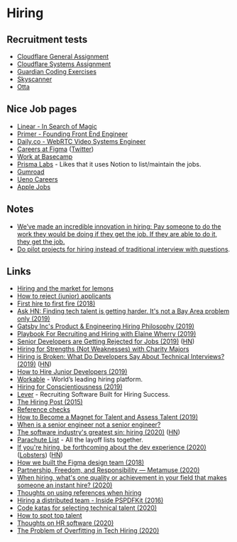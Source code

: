 # Hiring

## Recruitment tests

- [Cloudflare General Assignment](https://github.com/cloudflare-hiring/cloudflare-2020-general-engineering-assignment)
- [Cloudflare Systems Assignment](https://github.com/cloudflare-hiring/cloudflare-2020-systems-engineering-assignment)
- [Guardian Coding Exercises](https://github.com/guardian/coding-exercises)
- [Skyscanner](https://github.com/Skyscanner/full-stack-recruitment-test)
- [Otta](https://github.com/XavKearney/otta-engineering-interview-task)

## Nice Job pages

- [Linear - In Search of Magic](https://linear.app/readme)
- [Primer - Founding Front End Engineer](https://www.notion.so/Founding-Frontend-Engineer-San-Francisco-783c2072b9c047a88cb884babb47ef04)
- [Daily.co - WebRTC Video Systems Engineer](https://www.notion.so/WebRTC-Video-Systems-Engineer-288dbcdb38504286b32148d0b55f6e94)
- [Careers at Figma](https://www.figma.com/careers/) ([Twitter](https://twitter.com/rsms/status/1274057553266139137))
- [Work at Basecamp](https://basecamp.com/about/jobs)
- [Prisma Labs](https://www.notion.so/Open-positions-at-Prisma-Labs-eb709e36aba8405c8c189fad1c226389) - Likes that it uses Notion to list/maintain the jobs.
- [Gumroad](https://www.notion.so/Open-positions-f43f816013b2405aa41ddefb663a4a38)
- [Ueno Careers](https://ueno.co/careers/)
- [Apple Jobs](https://www.apple.com/jobs/us/)

## Notes

- [We’ve made an incredible innovation in hiring: Pay someone to do the work they would be doing if they get the job. If they are able to do it, they get the job.](https://twitter.com/shl/status/1260196779905052678)
- [Do pilot projects for hiring instead of traditional interview with questions](https://overcast.fm/+Y-HUXijTI).

## Links

- [Hiring and the market for lemons](http://danluu.com/hiring-lemons/)
- [How to reject (junior) applicants](https://www.reddit.com/r/cscareerquestions/comments/8g0iip/how_to_reject_junior_applicants/)
- [First hire to first fire (2018)](https://canny.io/blog/hire-fire/)
- [Ask HN: Finding tech talent is getting harder. It's not a Bay Area problem only (2019)](https://news.ycombinator.com/item?id=19263686)
- [Gatsby Inc's Product & Engineering Hiring Philosophy (2019)](https://www.gatsbyjs.org/blog/2019-01-29-gatsby-eng-hiring-philosophy/)
- [Playbook For Recruiting and Hiring with Elaine Wherry (2019)](https://overcast.fm/+LDKfwxS6s)
- [Senior Developers are Getting Rejected for Jobs (2019)](https://news.ycombinator.com/item?id=19918902) ([HN](https://news.ycombinator.com/item?id=19918902))
- [Hiring for Strengths (Not Weaknesses) with Charity Majors](https://www.woventeams.com/blog/charity-majors-1)
- [Hiring is Broken: What Do Developers Say About Technical Interviews? (2019)](https://www.researchgate.net/publication/334448588_Hiring_is_Broken_What_Do_Developers_Say_About_Technical_Interviews) ([HN](https://news.ycombinator.com/item?id=20708026))
- [How to Hire Junior Developers (2019)](http://ryanbigg.com/2019/09/hiring-juniors-2019)
- [Workable](https://www.workable.com/) - World’s leading hiring platform.
- [Hiring for Conscientiousness (2019)](https://www.holloway.com/s/trh-hiring-for-conscientiousness)
- [Lever](https://www.lever.co/) - Recruiting Software Built for Hiring Success.
- [The Hiring Post (2015)](https://sockpuppet.org/blog/2015/03/06/the-hiring-post/)
- [Reference checks](https://jackealtman.com/reference-checks)
- [How to Become a Magnet for Talent and Assess Talent (2019)](http://delian.io/lessons-5)
- [When is a senior engineer not a senior engineer?](http://www.mooreds.com/wordpress/archives/2812)
- [The software industry's greatest sin: hiring (2020)](https://www.neilwithdata.com/developer-hiring) ([HN](https://news.ycombinator.com/item?id=22828932))
- [Parachute List](https://parachutelist.com/) - All the layoff lists together.
- [If you're hiring, be forthcoming about the dev experience (2020)](https://rachelbythebay.com/w/2020/04/30/dev/) ([Lobsters](https://lobste.rs/s/tmera4/if_you_re_hiring_be_forthcoming_about_dev)) ([HN](https://news.ycombinator.com/item?id=23039421))
- [How we built the Figma design team (2018)](https://www.figma.com/blog/how-we-built-the-figma-design-team/)
- [Partnership, Freedom, and Responsibility — Metamuse (2020)](https://overcast.fm/+Y-HUXijTI)
- [When hiring, what's one quality or achievement in your field that makes someone an instant hire? (2020)](https://twitter.com/swyx/status/1261608997322461186)
- [Thoughts on using references when hiring](https://twitter.com/nlevin/status/1265319461969489920)
- [Hiring a distributed team - Inside PSPDFKit (2016)](https://pspdfkit.com/blog/2016/hiring-a-distributed-team/)
- [Code katas for selecting technical talent (2020)](https://nelis.boucke.be/post/code-katas-for-hiring/)
- [How to spot top talent](https://twitter.com/gregisenberg/status/1300105523111624713)
- [Thoughts on HR software (2020)](https://twitter.com/jaltma/status/1308067827429961728)
- [The Problem of Overfitting in Tech Hiring (2020)](https://scorpil.com/post/the-problem-of-overfitting-in-tech-hiring/)
